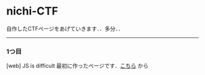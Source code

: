 # nichi-CTF
自作したCTFページをあげていきます．．多分．．
____

 ### 1つ目
 [web] JS is difficult
 最初に作ったページです．[こちら](https://nichika0617.github.io/nichi-CTF/first_question/WebQuestion.html)
 から
